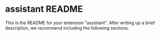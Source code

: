 # assistant README

This is the README for your extension "assistant". After writing up a brief description, we recommend including the following sections.